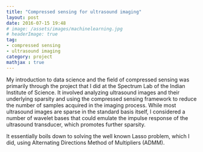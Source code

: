 ```yaml
---
title: "Compressed sensing for ultrasound imaging"
layout: post
date: 2016-07-15 19:48
# image: /assets/images/machinelearning.jpg
# headerImage: true
tag:
- compressed sensing
- ultrasound imaging
category: project
mathjax : true
---
```


My introduction to data science and the field of compressed sensing was primarily through the project that I did at the Spectrum Lab of the Indian Institute of Science. It involved analyzing ultrasound images and their underlying sparsity and using the compressed sensing framework to reduce the number of samples acquired in the imaging process. While most ultrasound images are sparse in the standard basis itself, I considered a number of wavelet bases that could emulate the impulse response of the ultrasound transducer, which promotes further sparsity.

It essentially boils down to solving the well known Lasso problem, which I did, using Alternating Directions Method of Multipliers (ADMM).


